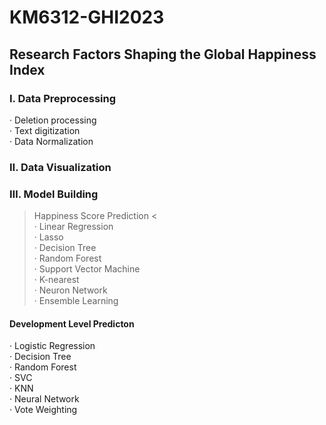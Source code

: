 # KM6312-GHI2023
## **Research Factors Shaping the Global Happiness Index**<br>
### **Ⅰ. Data Preprocessing**<br>
· Deletion processing<br>
· Text digitization<br>
· Data Normalization<br>
### **Ⅱ. Data Visualization**<br>
### **Ⅲ. Model Building**<br>
> Happiness Score Prediction <<br>
· Linear Regression<br>
· Lasso<br>
· Decision Tree<br>
· Random Forest<br>
· Support Vector Machine<br>
· K-nearest<br>
· Neuron Network<br>
· Ensemble Learning<br>
#### Development Level Predicton<br>
· Logistic Regression<br>
· Decision Tree<br>
· Random Forest<br>
· SVC<br>
· KNN<br>
· Neural Network<br>
· Vote Weighting<br>
